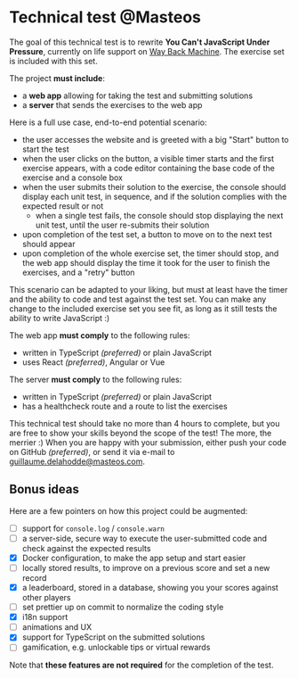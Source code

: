 # Technical test @Masteos

The goal of this technical test is to rewrite **You Can't JavaScript Under Pressure**, currently on life support on [Way Back Machine](https://web.archive.org/web/20160407233622/http://games.usvsth3m.com/javascript-under-pressure/).
The exercise set is included with this set.

The project **must include**:
* a **web app** allowing for taking the test and submitting solutions
* a **server** that sends the exercises to the web app

Here is a full use case, end-to-end potential scenario:
* the user accesses the website and is greeted with a big "Start" button to start the test
* when the user clicks on the button, a visible timer starts and the first exercise appears, with a code editor containing the base code of the exercise and a console box
* when the user submits their solution to the exercise, the console should display each unit test, in sequence, and if the solution complies with the expected result or not
  * when a single test fails, the console should stop displaying the next unit test, until the user re-submits their solution
* upon completion of the test set, a button to move on to the next test should appear
* upon completion of the whole exercise set, the timer should stop, and the web app should display the time it took for the user to finish the exercises, and a "retry" button

This scenario can be adapted to your liking, but must at least have the timer and the ability to code and test against the test set.
You can make any change to the included exercise set you see fit, as long as it still tests the ability to write JavaScript :)

The web app **must comply** to the following rules:
* written in TypeScript _(preferred)_ or plain JavaScript
* uses React _(preferred)_, Angular or Vue

The server **must comply** to the following rules:
* written in TypeScript _(preferred)_ or plain JavaScript
* has a healthcheck route and a route to list the exercises

This technical test should take no more than 4 hours to complete, but you are free to show your skills beyond the scope of the test! The more, the merrier :)
When you are happy with your submission, either push your code on GitHub _(preferred)_, or send it via e-mail to guillaume.delahodde@masteos.com.

## Bonus ideas

Here are a few pointers on how this project could be augmented:

* [ ] support for `console.log` / `console.warn`
* [ ] a server-side, secure way to execute the user-submitted code and check against the expected results
* [x] Docker configuration, to make the app setup and start easier
* [ ] locally stored results, to improve on a previous score and set a new record
* [x] a leaderboard, stored in a database, showing you your scores against other players
* [ ] set prettier up on commit to normalize the coding style
* [x] i18n support
* [ ] animations and UX
* [x] support for TypeScript on the submitted solutions
* [ ] gamification, e.g. unlockable tips or virtual rewards

Note that **these features are not required** for the completion of the test.
